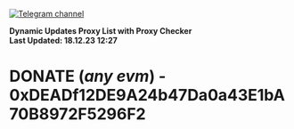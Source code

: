 [![Telegram channel](https://img.shields.io/endpoint?url=https://runkit.io/damiankrawczyk/telegram-badge/branches/master?url=https://t.me/n4z4v0d)](https://t.me/n4z4v0d) 

**Dynamic Updates Proxy List with Proxy Checker**  
**Last Updated: 18.12.23 12:27**

# DONATE (_any evm_) - 0xDEADf12DE9A24b47Da0a43E1bA70B8972F5296F2
